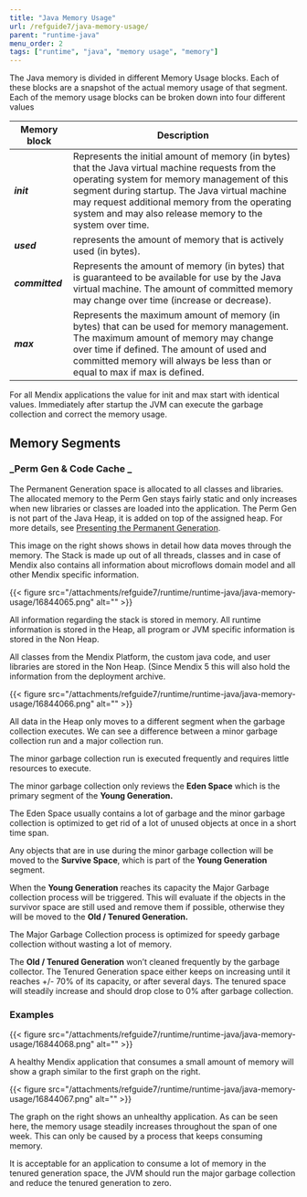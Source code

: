 ```yaml
---
title: "Java Memory Usage"
url: /refguide7/java-memory-usage/
parent: "runtime-java"
menu_order: 2
tags: ["runtime", "java", "memory usage", "memory"]
---
```


The Java memory is divided in different Memory Usage blocks. Each of these blocks are a snapshot of the actual memory usage of that segment. Each of the memory usage blocks can be broken down into four different values

| Memory block | Description |
| --- | --- |
| **_init_** | Represents the initial amount of memory (in bytes) that the Java virtual machine requests from the operating system for memory management of this segment during startup. The Java virtual machine may request additional memory from the operating system and may also release memory to the system over time. |
| **_used_** | represents the amount of memory that is actively used (in bytes). |
| **_committed_** | Represents the amount of memory (in bytes) that is guaranteed to be available for use by the Java virtual machine. The amount of committed memory may change over time (increase or decrease). |
| **_max_** | Represents the maximum amount of memory (in bytes) that can be used for memory management. The maximum amount of memory may change over time if defined. The amount of used and committed memory will always be less than or equal to max if max is defined. |

For all Mendix applications the value for init and max start with identical values. Immediately after startup the JVM can execute the garbage collection and correct the memory usage.

## Memory Segments

### **_Perm Gen & Code Cache    _**

The Permanent Generation space is allocated to all classes and libraries. The allocated memory to the Perm Gen stays fairly static and only increases when new libraries or classes are loaded into the application. The Perm Gen is not part of the Java Heap, it is added on top of the assigned heap. For more details, see [Presenting the Permanent Generation](https://blogs.oracle.com/jonthecollector/presenting-the-permanent-generation).

This image on the right shows shows in detail how data moves through the memory. The Stack is made up out of all threads, classes and in case of Mendix also contains all information about microflows domain model and all other Mendix specific information.

{{< figure src="/attachments/refguide7/runtime/runtime-java/java-memory-usage/16844065.png" alt="" >}}

All information regarding the stack is stored in memory. All runtime information is stored in the Heap, all program or JVM specific information is stored in the Non Heap.

All classes from the Mendix Platform, the custom java code, and user libraries are stored in the Non Heap. (Since Mendix 5 this will also hold the information from the deployment archive.

{{< figure src="/attachments/refguide7/runtime/runtime-java/java-memory-usage/16844066.png" alt="" >}}

All data in the Heap only moves to a different segment when the garbage collection executes. We can see a difference between a minor garbage collection run and a major collection run.

The minor garbage collection run is executed frequently and requires little resources to execute.

The minor garbage collection only reviews the **Eden Space** which is the primary segment of the **Young Generation.**

The Eden Space usually contains a lot of garbage and the minor garbage collection is optimized to get rid of a lot of unused objects at once in a short time span.

Any objects that are in use during the minor garbage collection will be moved to the **Survive Space**, which is part of the **Young Generation** segment.

When the **Young Generation** reaches its capacity the Major Garbage collection process will be triggered. This will evaluate if the objects in the survivor space are still used and remove them if possible, otherwise they will be moved to the **Old / Tenured Generation.**

The Major Garbage Collection process is optimized for speedy garbage collection without wasting a lot of memory.

The **Old / Tenured Generation** won’t cleaned frequently by the garbage collector. The Tenured Generation space either keeps on increasing until it reaches +/- 70% of its capacity, or after several days. The tenured space will steadily increase and should drop close to 0% after garbage collection.

### Examples

{{< figure src="/attachments/refguide7/runtime/runtime-java/java-memory-usage/16844068.png" alt="" >}}

A healthy Mendix application that consumes a small amount of memory will show a graph similar to the first graph on the right.

{{< figure src="/attachments/refguide7/runtime/runtime-java/java-memory-usage/16844067.png" alt="" >}}

The graph on the right shows an unhealthy application. As can be seen here, the memory usage steadily increases throughout the span of one week. This can only be caused by a process that keeps consuming memory.

It is acceptable for an application to consume a lot of memory in the tenured generation space, the JVM should run the major garbage collection and reduce the tenured generation to zero.
